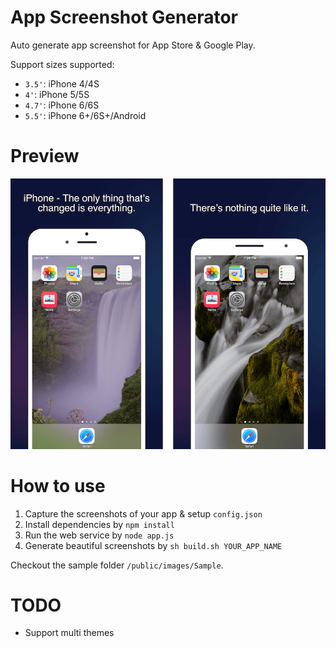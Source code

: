 # App Screenshot Generator

Auto generate app screenshot for App Store & Google Play.

Support sizes supported:

- `3.5'`: iPhone 4/4S
- `4'`: iPhone 5/5S
- `4.7'`: iPhone 6/6S
- `5.5'`: iPhone 6+/6S+/Android

# Preview

![Sample Preview](assets/sample.png)

# How to use

1. Capture the screenshots of your app & setup `config.json`
2. Install dependencies by `npm install`
3. Run the web service by `node app.js`
4. Generate beautiful screenshots by `sh build.sh YOUR_APP_NAME`

Checkout the sample folder `/public/images/Sample`.

# TODO

- Support multi themes
